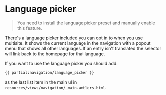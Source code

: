 # Language picker

> You need to install the language picker preset and manually enable this feature.

There's a language picker included you can opt in to when you use multisite. It shows the current language in the navigation with a popout menu that shows all other languages. If an entry isn't translated the selector will link back to the homepage for that language.

If you want to use the language picker you should add:

```html
{{ partial:navigation/language_picker }}
```
as the last list item in the main ul in `resources/views/navigation/_main.antlers.html`.
